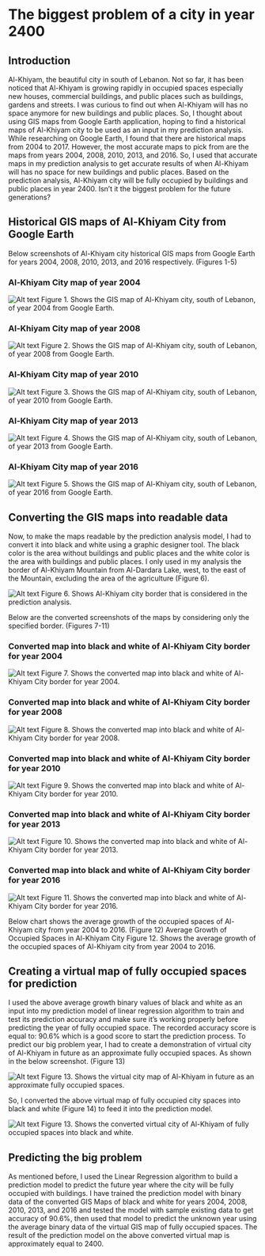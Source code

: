 # The biggest problem of a city in year 2400

## Introduction

Al-Khiyam, the beautiful city in south of Lebanon. Not so far, it has been noticed that Al-Khiyam is growing rapidly in occupied spaces especially new houses, commercial buildings, and public places such as buildings, gardens and streets. I was curious to find out when Al-Khiyam will has no space anymore for new buildings and public places. So, I thought about using GIS maps from Google Earth application, hoping to find a historical maps of Al-Khiyam city to be used as an input in my prediction analysis. While researching on Google Earth, I found that there are historical maps from 2004 to 2017. However, the most accurate maps to pick from are the maps from years 2004, 2008, 2010, 2013, and 2016. So, I used that accurate maps in my prediction analysis to get accurate results of when Al-Khiyam will has no space for new buildings and public places. Based on the prediction analysis, Al-Khiyam city will be fully occupied by buildings and public places in year 2400. Isn’t it the biggest problem for the future generations?

## Historical GIS maps of Al-Khiyam City from Google Earth

Below screenshots of Al-Khiyam city historical GIS maps from Google Earth for years 2004, 2008, 2010, 2013, and 2016 respectively. (Figures 1-5)

### Al-Khiyam City map of year 2004

![Alt text](/images/2004.jpg?raw=true "Al-Khiyam City map of year 2004") 
Figure 1. Shows the GIS map of Al-Khiyam city, south of Lebanon, of year 2004 from Google Earth.

### Al-Khiyam City map of year 2008

![Alt text](/images/2008.jpg?raw=true "Al-Khiyam City map of year 2008") 
Figure 2. Shows the GIS map of Al-Khiyam city, south of Lebanon, of year 2008 from Google Earth.

### Al-Khiyam City map of year 2010

![Alt text](/images/2010.jpg?raw=true "Al-Khiyam City map of year 2010") 
Figure 3. Shows the GIS map of Al-Khiyam city, south of Lebanon, of year 2010 from Google Earth.

### Al-Khiyam City map of year 2013

![Alt text](/images/2013.jpg?raw=true "Al-Khiyam City map of year 2013")
Figure 4. Shows the GIS map of Al-Khiyam city, south of Lebanon, of year 2013 from Google Earth.

### Al-Khiyam City map of year 2016

![Alt text](/images/2016.jpg?raw=true "Al-Khiyam City map of year 2016")
Figure 5. Shows the GIS map of Al-Khiyam city, south of Lebanon, of year 2016 from Google Earth.

## Converting the GIS maps into readable data

Now, to make the maps readable by the prediction analysis model, I had to convert it into black and white using a graphic designer tool. The black color is the area without buildings and public places and the white color is the area with buildings and public places. I only used in my analysis the border of Al-Khiyam Mountain from Al-Dardara Lake, west, to the east of the Mountain, excluding the area of the agriculture (Figure 6). 

![Alt text](/images/2016.png?raw=true "Al-Khiyam city border")
Figure 6. Shows Al-Khiyam city border that is considered in the prediction analysis.

Below are the converted screenshots of the maps by considering only the specified border. (Figures 7-11)

### Converted map into black and white of Al-Khiyam City border for year 2004

![Alt text](/images/2004b.jpg?raw=true "Converted map into black and white of Al-Khiyam City border for year 2004")
Figure 7. Shows the converted map into black and white of Al-Khiyam City border for year 2004.

### Converted map into black and white of Al-Khiyam City border for year 2008

![Alt text](/images/2008b.jpg?raw=true "Converted map into black and white of Al-Khiyam City border for year 2008")
Figure 8. Shows the converted map into black and white of Al-Khiyam City border for year 2008.

### Converted map into black and white of Al-Khiyam City border for year 2010

![Alt text](/images/2010b.jpg?raw=true "Converted map into black and white of Al-Khiyam City border for year 2010")
Figure 9. Shows the converted map into black and white of Al-Khiyam City border for year 2010.

### Converted map into black and white of Al-Khiyam City border for year 2013

![Alt text](/images/2013b.jpg?raw=true "Converted map into black and white of Al-Khiyam City border for year 2013")
Figure 10. Shows the converted map into black and white of Al-Khiyam City border for year 2013.

### Converted map into black and white of Al-Khiyam City border for year 2016

![Alt text](/images/2016b.jpg?raw=true "Converted map into black and white of Al-Khiyam City border for year 2016")
Figure 11. Shows the converted map into black and white of Al-Khiyam City border for year 2016.

Below chart shows the average growth of the occupied spaces of Al-Khiyam city from year 2004 to 2016. (Figure 12)
Average Growth of Occupied Spaces in Al-Khiyam City
Figure 12. Shows the average growth of the occupied spaces of Al-Khiyam city from year 2004 to 2016.

## Creating a virtual map of fully occupied spaces for prediction

I used the above average growth binary values of black and white as an input into my prediction model of linear regression algorithm to train and test its prediction accuracy and make sure it’s working properly before predicting the year of fully occupied space. The recorded accuracy score is equal to: 90.6% which is a good score to start the prediction process.
To predict our big problem year, I had to create a demonstration of virtual city of Al-Khiyam in future as an approximate fully occupied spaces. As shown in the below screenshot. (Figure 13)

![Alt text](/images/khiyam_full.png?raw=true "Virtual city map of Al-Khiyam in future")
Figure 13. Shows the virtual city map of Al-Khiyam in future as an approximate fully occupied spaces.

So, I converted the above virtual map of fully occupied city spaces into black and white (Figure 14) to feed it into the prediction model.

![Alt text](/images/prediction_features.jpg?raw=true "Converted virtual city map of Al-Khiyam of fully occupied spaces")
Figure 13. Shows the converted virtual city of Al-Khiyam of fully occupied spaces into black and white.

## Predicting the big problem

As mentioned before, I used the Linear Regression algorithm to build a prediction model to predict the future year where the city will be fully occupied with buildings.
I have trained the prediction model with binary data of the converted GIS Maps of black and white for years 2004, 2008, 2010, 2013, and 2016 and tested the model with sample existing data to get accuracy of 90.6%, then used that model to predict the unknown year using the average binary data of the virtual GIS map of fully occupied spaces.
The result of the prediction model on the above converted virtual map is approximately equal to 2400.





